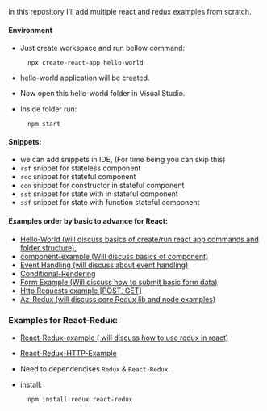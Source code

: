 In this repository I'll add multiple react and redux examples from scratch.

#### Environment
* Just create workspace and run bellow command:

        npx create-react-app hello-world
* hello-world application will be created.
* Now open this hello-world folder in Visual Studio.
* Inside folder run:

        npm start
#### Snippets:
* we can add snippets in IDE, (For time being you can skip this)
* `rsf` snippet for stateless component
* `rcc` snippet for stateful component
* `con` snippet for constructor in stateful component
* `sst` snippet for state with in stateful component
* `ssf` snippet for state with function stateful component

#### Examples order by basic to advance for React:
* [Hello-World (will discuss basics of create/run react app commands and folder structure).](/hello-world)
* [component-example (Will discuss basics of component)](/component-example)
* [Event Handling (will discuss about event handling)](/events-example)
* [Conditional-Rendering](/conditional-rendering-example)
* [Form Example (Will discuss how to submit basic form data)](/form-example)
* [Http Requests example [POST, GET]](/http-example)
* [Az-Redux (will discuss core Redux lib and node examples)](/Az-Redux)
### Examples for React-Redux:
* [React-Redux-example ( will discuss how to use redux in react)](/react-redux-example1)
* [React-Redux-HTTP-Example](/react-redux-http-example)
* Need to dependencises `Redux` & `React-Redux`.
* install:

        npm install redux react-redux
